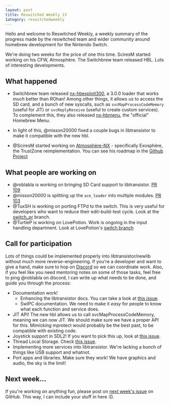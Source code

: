 ```yaml
---
layout: post
title: Reswitched Weekly 13
1ategory: reswitchedweekly
---
```


Hello and welcome to Reswitched Weekly, a weekly summary of the progress
made by the reswitched team and wider community around homebrew development for
the Nintendo Switch.

We're doing two weeks for the price of one this time. SciresM started working on
his CFW, Atmosphère. The Switchbrew team released HBL. Lots of interesting
developments.

## What happened

- Switchbrew team released [nx-hbexploit300], a 3.0.0 loader that works *much*
  better than ROhan! Among other things, it allows us to access the SD card, and
  a bunch of new syscalls, such as `svcMapProcessCodeMemory` (useful for JIT) or
  `svcReplyReceive` (useful to create custom services). To complement this, they
  also released [nx-hbmenu], the "official" Homebrew Menu.

- In light of this, @misson20000 fixed a couple bugs in libtransistor to make it
  compatible with the new hbl.

- @SciresM started working on [Atmosphère-NX] - specifically Exosphère, the
  TrustZone reimplementation. You can see his roadmap in the [Github Project]

## What people are working on

- @roblabla is working on bringing SD Card support to libtransistor. [PR 109]
- @misson20000 is splitting up the `ace_loader` into multiple modules. [PR 103]
- @TuxSH is working on porting FTPd to the switch. This is very useful for
  developers who want to reduce their edit-build-test cycle. Look at the
  [switch\_pr] branch.
- @TurtleP is working on LovePotion. Work is ongoing in the input handling
  department. Look at LovePotion's [switch branch]

## Call for participation

Lots of things could be implemented properly into libtransistor/newlib without
much more reverse-engineering. If you're a developer and want to give a hand,
make sure to hop on [Discord] so we can coordinate work. Also, if you feel like
you need mentoring notes on some of those tasks, feel free to ping @roblabla on
discord, I can write up what needs to be done, and guide you through the process:

- Documentation work!
  - Enhancing the libtransistor docs. You can take a look at
    [this issue](https://github.com/reswitched/libtransistor/issues/89).
  - SwIPC documentation. We need to make it *easy* for people to know what each
    function and service does.
- JIT API! The new hbl allows us to call svcMapProcessCodeMemory, meaning we can
  now JIT. We should make sure we have a proper API for this. Mimicking mprotect
  would probably be the best past, to be compatible with existing code.
- Joystick support in SDL2! If you want to pick this up, look at [this issue](https://github.com/reswitched/sdl-libtransistor/issues/1).
- Thread Local Storage. Check [this issue](https://github.com/reswitched/libtransistor/issues/91).
- Implementing more services into libtransistor. We're lacking a bunch of things
  like USB support and whatnot.
- Port apps and libraries. Make sure they work! We have graphics and audio, the
  sky is the limit!

## Next week...

If you're working on anything fun, please post on [next week's issue] on GitHub.
This way, I can include your stuff in here :D.

[nx-hbexploit300]: https://github.com/switchbrew/nx-hbexploit300
[nx-hbmenu]: https://github.com/switchbrew/nx-hbmenu
[Atmosphère-NX]: https://github.com/sciresm/Atmosphere-NX
[Github Project]: https://github.com/SciresM/Atmosphere-NX/projects
[PR 109]: https://github.com/reswitched/libtransistor/pull/109
[PR 103]: https://github.com/reswitched/libtransistor/pull/103
[switch\_pr]: https://github.com/TuxSH/ftpd/tree/switch_pr
[switch branch]: https://github.com/TurtleP/LovePotion/tree/switch
[next week's issue]: https://github.com/ReswitchedWeekly/ReswitchedWeekly.github.io/issues/27.
[Discord]: https://discordapp.com/invite/DThbZ7z

